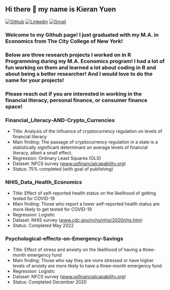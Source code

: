## Hi there 👋 my name is Kieran Yuen

[![Github](https://img.shields.io/badge/-Github-000?style=flat&logo=Github&logoColor=white)](https://github.com/kieran168)
[![Linkedin](https://img.shields.io/badge/-LinkedIn-blue?style=flat&logo=Linkedin&logoColor=white)](https://www.linkedin.com/in/kieran-yuen/)
[![Gmail](https://img.shields.io/badge/-Gmail-c14438?style=flat&logo=Gmail&logoColor=white)](mailto:kieran168@gmail.com)

### Welcome to my Github page! I just graduated with my M.A. in Economics from The City College of New York!

### Below are three research projects I worked on in R Programming during my M.A. Economics program! I had a lot of fun working on them and learned a lot about coding in R and about being a better researcher! And I would love to do the same for your projects! 

### Please reach out if you are interested in working in the financial literacy, personal finance, or consumer finance space!

### Financial_Literacy-AND-Crypto_Currencies
- Title: Analysis of the influence of cryptocurrency regulation on levels of financial literacy
- Main finding: The passage of cryptocurrency regulation in a state is a statistically significant determinant on average levels of financial literacy, albeit a small effect.
- Regression: Ordinary Least Squares (OLS) 
- Dataset: NFCS survey (www.usfinancialcapability.org)
- Status: 75% completed (with goal of publishing)

### NHIS_Data_Health_Economics
- Title: Effect of self-reported health status on the likelihood of getting tested for COVID-19
- Main finding: Those who report a lower self-reported health status are more likely to get tested for COVID-19
- Regression: Logistic
- Dataset: NHIS survey (www.cdc.gov/nchs/nhis/2020nhis.htm)
- Status: Completed May 2022

### Psychological-effects-on-Emergency-Savings
- Title: Effect of stress and anxiety on the likelihood of having a three-month emergency fund
-	Main finding: Those who say they are more stressed or have higher levels of anxiety are more likely to have a three-month emergency fund
-	Regression: Logistic
-	Dataset: NFCS survey (www.usfinancialcapability.org)
-	Status: Completed December 2020
